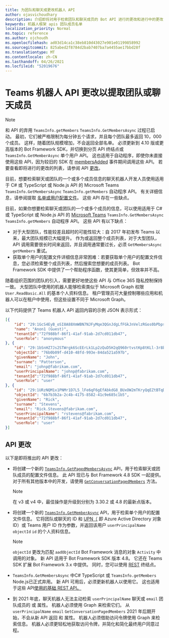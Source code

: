 ```yaml
---
title: 为团队和聊天成更改机器人 API
author: ojasvichoudhary
description: 介绍即将对用于检索团队和聊天成员的 Bot API 进行的更改和进行中的更改
keywords: 机器人框架 apis 团队成员名单
localization_priority: Normal
ms.topic: reference
ms.author: ojchoudh
ms.openlocfilehash: ad03d14ca1c38eb810d43027e901e01199858992
ms.sourcegitcommit: 825abed2f8784d2bab7407ba7a4455ae17bbd28f
ms.translationtype: MT
ms.contentlocale: zh-CN
ms.lasthandoff: 04/26/2021
ms.locfileid: "52019676"
---
```

# <a name="teams-bot-api-changes-to-fetch-team-or-chat-members"></a>Teams 机器人 API 更改以提取团队或聊天成员

>[!NOTE]
> 和 API 的弃用 `TeamsInfo.getMembers` `TeamsInfo.GetMembersAsync` 过程已启动。 最初，它们被严格限制为每分钟五个请求，并且每个团队最多返回 10，000 个成员。 这样，随着团队规模增加，不会返回全部名单。
> 必须更新到 4.10 版或更高版本的 Bot Framework SDK，并切换到分页 API 终结点或 `TeamsInfo.GetMemberAsync` 单个用户 API。 这也适用于自动程序，即使你未直接使用这些 API，因为较旧的 SDK 在 [membersAdded](../bots/how-to/conversations/subscribe-to-conversation-events.md#team-members-added) 事件期间调用这些 API。 若要查看即将进行的更改的列表，请参阅 API [更改](team-chat-member-api-changes.md#api-changes)。 

目前，想要检索聊天或团队的一个或多个成员信息的聊天机器人开发人员使用适用于 C# 或 TypeScript 或 Node.js API 的 Microsoft Teams `TeamsInfo.GetMembersAsync` `TeamsInfo.getMembers` 自动程序 API。 有关详细信息，请参阅提取 [名单或用户配置文件](../bots/how-to/get-teams-context.md#fetch-the-roster-or-user-profile)。 这些 API 存在一些缺点。

目前，如果你想要检索聊天或团队的一个或多个成员的信息，可以使用适用于 C# 或 TypeScript 或 Node.js API 的 [Microsoft Teams](https://docs.microsoft.com/microsoftteams/platform/bots/how-to/get-teams-context?tabs=dotnet#fetch-the-roster-or-user-profile) `TeamsInfo.GetMembersAsync` `TeamsInfo.getMembers` 自动程序 API。 这些 API 有以下缺点：

* 对于大型团队，性能较差且超时的可能性较大：自 2017 年初发布 Teams 以来，最大团队规模已大幅提升。 作为或返回整个成员列表，对于大型团队，API 调用需要很长时间来返回，并且调用通常要过长，必须 `GetMembersAsync` `getMembers` 重试。
* 获取单个用户的配置文件详细信息非常困难：若要获取单个用户的配置文件信息，您必须检索整个成员列表，然后搜索您想要的成员列表。 Bot Framework SDK 中提供了一个帮助程序函数，使其更简单，但效率并不高。

随着组织范围的团队的引入，需要更好地使这些 API 与 Office 365 隐私控制保持一致。 大型团队中使用的机器人能够检索类似于 Microsoft Graph 权限 `User.ReadBasic.All` 的基本个人资料信息。 租户管理员可大量控制哪些应用和机器人可以在租户中使用，但这些设置不同于 Microsoft Graph。

以下代码提供了 Teams 机器人 API 返回内容的示例 JSON 表示形式：

```json
[{
    "id": "29:1GcS4EyB_oSI8A88XmWBN7NJFyMqe3QGnJdgLfFGkJnVelzRGos0bPbpsfJjcbAD22bmKc4GMbrY2g4JDrrA8vM06X1-cHHle4zOE6U4ttcc",
    "name": "Anon1 (Guest)",
    "tenantId":"72f988bf-86f1-41af-91ab-2d7cd011db47",
    "userRole": "anonymous"
}, {
    "id": "29:1bSnHZ7Js2STWrgk6ScEErLk1Lp2zQuD5H2qQ960rtvstKp8tKLl-3r8b6DoW0QxZimuTxk_kupZ1DBMpvIQQUAZL-PNj0EORDvRZXy8kvWk",
    "objectId": "76b0b09f-d410-48fd-993e-84da521a597b",
    "givenName": "John",
    "surname": "Patterson",
    "email": "johnp@fabrikam.com",
    "userPrincipalName": "johnp@fabrikam.com",
    "tenantId":"72f988bf-86f1-41af-91ab-2d7cd011db47",
    "userRole": "user"
}, {
    "id": "29:1URzNQM1x1PNMr1D7L5_lFe6qF6gEfAbkdG8_BUxOW2mTKryQqEZtBTqDt10-MghkzjYDuUj4KG6nvg5lFAyjOLiGJ4jzhb99WrnI7XKriCs",
    "objectId": "6b7b3b2a-2c4b-4175-8582-41c9e685c1b5",
    "givenName": "Rick",
    "surname": "Stevens",
    "email": "Rick.Stevens@fabrikam.com",
    "userPrincipalName": "rstevens@fabrikam.com",
    "tenantId":"72f988bf-86f1-41af-91ab-2d7cd011db47",
    "userRole": "user"
}]
```

## <a name="api-changes"></a>API 更改

以下是即将推出的 API 更改：

* 将创建一个新的 [`TeamsInfo.GetPagedMembersAsync`](https://docs.microsoft.com/microsoftteams/platform/bots/how-to/get-teams-context?tabs=dotnet#fetch-the-roster-or-user-profile) API，用于检索聊天或团队成员的配置文件信息。 此 API 现已与 Bot Framework 4.8 SDK 一起提供。 对于所有其他版本中的开发，请使用 [`GetConversationPagedMembers`](https://docs.microsoft.com/dotnet/api/microsoft.bot.connector.conversationsextensions.getconversationpagedmembersasync?view=botbuilder-dotnet-stable&preserve-view=true) 方法。

    > [!NOTE]
    > 在 v3 或 v4 中，最佳操作是升级到分别为 3.30.2 或 4.8 的最新点版本。

* 将创建一个新的 [`TeamsInfo.GetMemberAsync`](https://docs.microsoft.com/microsoftteams/platform/bots/how-to/get-teams-context?tabs=dotnet#get-single-member-details) API，用于检索单个用户的配置文件信息。 它将团队或聊天的 ID 和 [UPN（](https://docs.microsoft.com/windows/win32/ad/naming-properties#userprincipalname) 即 Azure Active Directory 对象 ID）或 Teams 用户 ID 作为参数，并返回该用户 `userPrincipalName` `objectId` `id` 的个人资料信息。

    > [!NOTE]
    > `objectId` 更改为匹配 `aadObjectId` Bot Framework 消息的对象 `Activity` 中调用的对象。 新 API 适用于 Bot Framework SDK 版本 4.8。 它还在 Teams SDK 扩展 Bot Framework 3.x 中提供。 同时，您可以使用 [REST](https://docs.microsoft.com/microsoftteams/platform/bots/how-to/get-teams-context?tabs=json#get-single-member-details) 终结点。

* `TeamsInfo.GetMembersAsync` 中C# TypeScript 或 `TeamsInfo.getMembers` Node.js已正式弃用。 新 API 可用后，必须更新机器人以使用它。 这也适用于这些 API[使用的基础 REST API。](https://docs.microsoft.com/microsoftteams/platform/bots/how-to/get-teams-context?tabs=json#tabpanel_CeZOj-G++Q_json)
* 到 2021 年底，聊天机器人无法主动检索 `userPrincipalName` 聊天或 `email` 团队成员的 或 属性。 机器人必须使用 Graph 来检索它们。 从 `userPrincipalName` `email` `GetConversationPagedMembers` 2021 年后期开始，不会从新 API 返回 和 属性。 机器人必须借助访问令牌使用 Graph 来检索信息。 机器人必须更轻松地获取访问令牌，并简化和简化最终用户同意过程。
